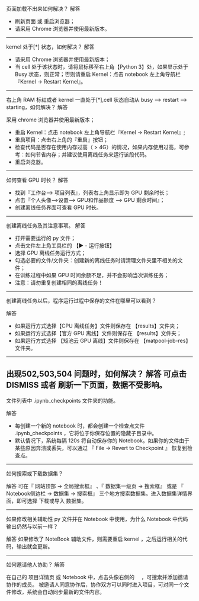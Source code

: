 

页面加载不出来如何解决？
解答
+ 刷新页面 或 重启浏览器；
+ 请采用 Chrome 浏览器并使用最新版本。
------------------------------------------------- 
kernel 处于[*] 状态，如何解决？
解答
+ 请采用 Chrome 浏览器并使用最新版本；
+ 当 cell 处于该状态时，请将鼠标移至右上角【Python 3】处，如果显示处于 Busy 状态，则正常；否则请重启 Kernel：点击 notebook 左上角导航栏 『Kernel -> Restart Kernel』。
------------------------------------------------- 
右上角 RAM 标红或者 kernel 一直处于[*],cell 状态自动从 busy --> restart --> starting，如何解决？
解答

采用 chrome 浏览器并使用最新版本；
+ 重启 Kernel：点击 notebook 左上角导航栏『Kernel -> Restart Kernel』;
+ 重启项目：点击右上角的『重启』按钮；
+ 检查代码是否存在使用内存过高（ > 4G）的情况，如果内存使用过高，可参考：如何节省内存；并建议使用离线任务来运行该段代码。
+ 重启浏览器。

------------------------------------------------- 
       
如何查看 GPU 时长？
解答

+ 找到『工作台--> 项目列表』，列表右上角显示即为 GPU 剩余时长；
+ 点击『个人头像-->设置--> GPU和作品额度 --> GPU 剩余时间』；
+ 创建离线任务界面可查看 GPU 时长。

------------------------------------------------- 
创建离线任务及其注意事项。
解答

+ 打开需要运行的 py 文件；
+ 点击文件左上角工具栏的 【▶ - 运行按钮】
+ 选择 GPU 离线任务运行方式；
+ 勾选必要的文件/文件夹：创建新的离线任务时请清理文件夹里不相关的文件；
+ 在训练过程中如果 GPU 时间余额不足，并不会影响当次训练任务；
+ 注意：请勿重复创建相同的离线任务！

------------------------------------------------- 
创建离线任务以后，程序运行过程中保存的文件在哪里可以看到？

解答
+ 如果运行方式选择【CPU 离线任务】文件则保存在 【results】文件夹；
+ 如果运行方式选择【官方 GPU 离线】文件则保存在 【results】文件夹；
+ 如果运行方式选择 【矩池云 GPU 离线】文件则保存在 【matpool-job-res】文件夹。

------------------------------------------------- 
出现502,503,504 问题时，如何解决？
解答
可点击 DISMISS 或者 刷新一下页面，数据不受影响。
------------------------------------------------- 
文件列表中 .ipynb_checkpoints 文件夹的功能。

解答

+ 每创建一个新的 notebook 时，都会创建一个检查点文件 .ipynb_checkpoints ，它将位于你保存位置的隐藏子目录中。
+ 默认情况下，系统每隔 120s 将自动保存你的 Notebook。如果你的文件由于某些原因奔溃或丢失，可以通过 『 File -> Revert to Checkpoint 』 恢复到检查点。

------------------------------------------------- 
如何搜索或下载数据集？

解答
可在『 网站顶部 -> 全局搜索框』 、『 数据集一级页 -> 搜索框』 或是 『 Notebook侧边栏 -> 数据集 -> 搜索框』 三个地方搜索数据集。进入数据集详情界面，即可选择 下载或导入 数据集。

------------------------------------------------- 
如果修改相关辅助性 py 文件并在 Notebook 中使用，为什么 Notebook 中代码输出仍然与以前一样？

解答
如果修改了 NoteBook 辅助文件，则需要重启 kernel ，之后运行相关的代码，输出就会更新。

------------------------------------------------- 
如何邀请他人协助？
解答

在自己的 项目详情页 或 Notebook 中，点击头像右侧的 <img src="https://mo-imgs.momodel.cn/%E6%8F%92%E5%85%A5.png"  width="15" alt="">，可搜索并添加邀请协作的成员。
被邀请人同意协作后，协作双方可以同时进入项目，可对同一个文件修改，系统会自动同步最新的文件内容。

